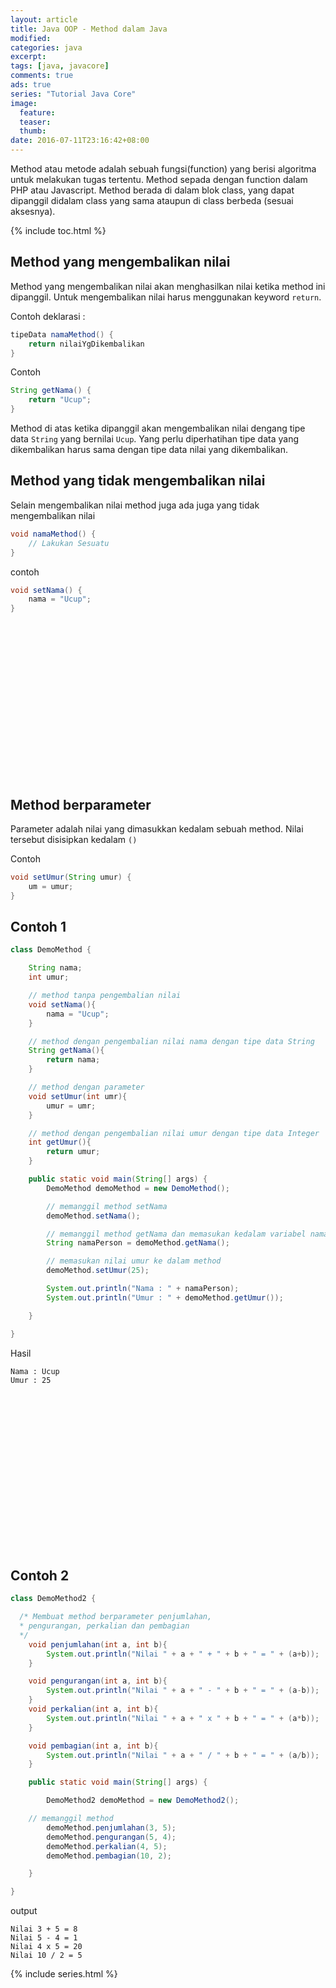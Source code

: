 ```yaml
---
layout: article
title: Java OOP - Method dalam Java
modified:
categories: java
excerpt:
tags: [java, javacore]
comments: true
ads: true
series: "Tutorial Java Core"
image:
  feature:
  teaser:
  thumb:
date: 2016-07-11T23:16:42+08:00
---
```


Method atau metode adalah sebuah fungsi(function) yang berisi algoritma untuk melakukan tugas tertentu. Method sepada dengan function dalam PHP atau Javascript. Method berada di dalam blok class, yang dapat dipanggil didalam class yang sama ataupun di class berbeda (sesuai aksesnya).

{% include toc.html %}

## Method yang mengembalikan nilai

Method yang mengembalikan nilai akan menghasilkan nilai ketika method ini dipanggil. Untuk mengembalikan nilai harus menggunakan keyword `return`.

Contoh deklarasi :

```java
tipeData namaMethod() {
    return nilaiYgDikembalikan
}
```

Contoh

```java
String getNama() {
    return "Ucup";
}
```

Method di atas ketika dipanggil akan mengembalikan nilai dengang tipe data `String` yang bernilai `Ucup`. Yang perlu diperhatihan tipe data yang dikembalikan harus sama dengan tipe data nilai yang dikembalikan.

## Method yang tidak mengembalikan nilai

Selain mengembalikan nilai method juga ada juga yang tidak mengembalikan nilai

```java
void namaMethod() {
    // Lakukan Sesuatu
}
```

contoh

```java
void setNama() {
    nama = "Ucup";
}
```
<center><script async src="//pagead2.googlesyndication.com/pagead/js/adsbygoogle.js"></script><!-- BOX--><ins class="adsbygoogle"  style="display:inline-block;width:300px;height:250px" data-ad-client="ca-pub-4504493660273886" data-ad-slot="1638134271"></ins><script>(adsbygoogle = window.adsbygoogle || []).push({});</script></center>

## Method berparameter

Parameter adalah nilai yang dimasukkan kedalam sebuah method. Nilai tersebut disisipkan kedalam `()`

Contoh

```java
void setUmur(String umur) {
    um = umur;
}
```

## Contoh 1

```java
class DemoMethod {

	String nama;
	int umur;

	// method tanpa pengembalian nilai
	void setNama(){
		nama = "Ucup";
	}

	// method dengan pengembalian nilai nama dengan tipe data String
	String getNama(){
		return nama;
	}

	// method dengan parameter
	void setUmur(int umr){
		umur = umr;
	}

	// method dengan pengembalian nilai umur dengan tipe data Integer
	int getUmur(){
		return umur;
	}

	public static void main(String[] args) {
		DemoMethod demoMethod = new DemoMethod();

		// memanggil method setNama
		demoMethod.setNama();

		// memanggil method getNama dan memasukan kedalam variabel namaPerson		
		String namaPerson = demoMethod.getNama();

		// memasukan nilai umur ke dalam method
		demoMethod.setUmur(25);

		System.out.println("Nama : " + namaPerson);
		System.out.println("Umur : " + demoMethod.getUmur());

	}

}
```

Hasil

```
Nama : Ucup
Umur : 25
```

<center><script async src="//pagead2.googlesyndication.com/pagead/js/adsbygoogle.js"></script><!-- BOX--><ins class="adsbygoogle"  style="display:inline-block;width:300px;height:250px" data-ad-client="ca-pub-4504493660273886" data-ad-slot="1638134271"></ins><script>(adsbygoogle = window.adsbygoogle || []).push({});</script></center>

## Contoh 2

```java
class DemoMethod2 {

  /* Membuat method berparameter penjumlahan,
  * pengurangan, perkalian dan pembagian
  */
	void penjumlahan(int a, int b){
		System.out.println("Nilai " + a + " + " + b + " = " + (a+b));
	}

	void pengurangan(int a, int b){
		System.out.println("Nilai " + a + " - " + b + " = " + (a-b));
	}
	void perkalian(int a, int b){
		System.out.println("Nilai " + a + " x " + b + " = " + (a*b));
	}

	void pembagian(int a, int b){
		System.out.println("Nilai " + a + " / " + b + " = " + (a/b));
	}

	public static void main(String[] args) {

		DemoMethod2 demoMethod = new DemoMethod2();

    // memanggil method
		demoMethod.penjumlahan(3, 5);
		demoMethod.pengurangan(5, 4);
		demoMethod.perkalian(4, 5);
		demoMethod.pembagian(10, 2);

	}

}
```

output

```
Nilai 3 + 5 = 8
Nilai 5 - 4 = 1
Nilai 4 x 5 = 20
Nilai 10 / 2 = 5
```

{% include series.html %}
